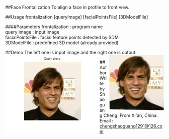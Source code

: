 ##Face Frontalization
To align a face in profile to front view.

##Usage
frontalization [queryImage] [facialPointsFile] [3DModelFile]

####Parameters
frontalization : program name   
query image : input image    
facialPointsFile : facial feature points detected by SDM   
3DModelFile : predefined 3D model (already provided)    

##Demo
The left one is input image and the right one is output.
<img src="pro/image.png" width="300" height="250" align="left">
<img src="pro/frontal.png" width="180" height="180" align="right">

##Author
Write by Shaoguang Cheng. 
From Xi'an, China.
Email : chengshaoguang1291@126.com
